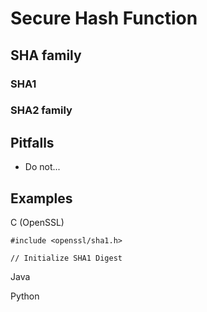 # Secure Hash Function

## SHA family

### SHA1

### SHA2 family


## Pitfalls
* Do not...


## Examples

C (OpenSSL)
```
#include <openssl/sha1.h>

// Initialize SHA1 Digest

```


Java

Python



